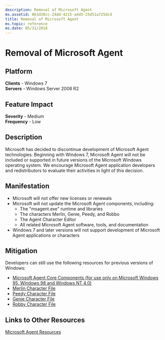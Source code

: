 ```yaml
---
description: Removal of Microsoft Agent
ms.assetid: 863d30cc-24dd-4215-a4d5-25d51a725dcd
title: Removal of Microsoft Agent
ms.topic: reference
ms.date: 05/31/2018
---
```


# Removal of Microsoft Agent

## Platform

**Clients** - Windows 7  
**Servers** - Windows Server 2008 R2  









## Feature Impact

 **Severity** - Medium  
**Frequency** - Low  


## Description

Microsoft has decided to discontinue development of Microsoft Agent technologies. Beginning with Windows 7, Microsoft Agent will not be included or supported in future versions of the Microsoft Windows operating system. We encourage Microsoft Agent application developers and redistributors to evaluate their activities in light of this decision.

## Manifestation

-   Microsoft will not offer new licenses or renewals
-   Microsoft will not update the Microsoft Agent components, including:
    -   The "msagent.exe" runtime and libraries
    -   The characters Merlin, Genie, Peedy, and Robbo
    -   The Agent Character Editor
    -   All related Microsoft Agent software, tools, and documentation
-   Windows 7 and later versions will not support development of Microsoft Agent applications or characters

## Mitigation

Developers can still use the following resources for previous versions of Windows:

-   [Microsoft Agent Core Components (for use only on Microsoft Windows 95, Windows 98 and Windows NT 4.0)](https://download.cnet.com/agent-2-0-core-components-self-installing-executable/3000-2206_4-10728316.html)
-   [Merlin Character File](https://download.cnet.com/agent-2-0-character-merlin-character-file/3000-2206_4-10728306.html)
-   [Peedy Character File](https://archive.org/download/Peedy/Peedy.exe)
-   [Genie Character File](https://download.cnet.com/agent-2-0-character-genie-character-file/3000-2206_4-10728304.html)
-   [Robby Character File](https://download.cnet.com/agent-2-0-character-robby-character-file/3000-2206_4-10728312.html)

## Links to Other Resources

<dl>

[Microsoft Agent Resources](https://support.microsoft.com/kb/969168)  
</dl>

 

 



